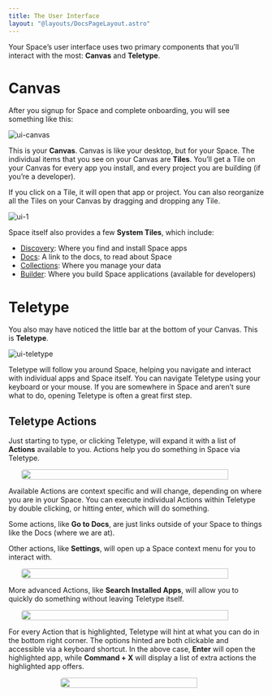 ```yaml
---
title: The User Interface
layout: "@layouts/DocsPageLayout.astro"
---
```


Your Space’s user interface uses two primary components that you’ll interact with the most: **Canvas** and **Teletype**.

# Canvas

After you signup for Space and complete onboarding, you will see something like this:

![ui-canvas](/docs_assets/use/ui-canvas.png)

This is your **Canvas**. Canvas is like your desktop, but for your Space. The individual items that you see on your Canvas are **Tiles**. You’ll get a Tile on your Canvas for every app you install, and every project you are building (if you’re a developer).

If you click on a Tile, it will open that app or project. You can also reorganize all the Tiles on your Canvas by dragging and dropping any Tile.

![ui-1](/docs_assets/use/ui-1.png)

Space itself also provides a few **System Tiles**, which include:

- [Discovery](/docs/en/use/space-apps/discovery): Where you find and install Space apps
- [Docs](/docs/en/): A link to the docs, to read about Space
- [Collections](/docs/en/use/your-data/collections): Where you manage your data
- [Builder](/docs/en/build/fundemantals/development/builder): Where you build Space applications (available for developers)

# Teletype

You also may have noticed the little bar at the bottom of your Canvas. This is **Teletype**.

![ui-teletype](/docs_assets/use/ui-teletype.png)

Teletype will follow you around Space, helping you navigate and interact with individual apps and Space itself. You can navigate Teletype using your keyboard or your mouse. If you are somewhere in Space and aren’t sure what to do, opening Teletype is often a great first step.

## Teletype Actions

Just starting to type, or clicking Teletype, will expand it with a list of **Actions** available to you. Actions help you do something in Space via Teletype.

<div style="display:flex; justify-content: center;"><img style="border-radius: 5px; width: 90%; max-width:500px;" src="/docs_assets/use/ui-3.png"/> </div>

Available Actions are context specific and will change, depending on where you are in your Space. You can execute individual Actions within Teletype by double clicking, or hitting enter, which will do something.

Some actions, like **Go to Docs**, are just links outside of your Space to things like the Docs (where we are at).

Other actions, like **Settings**, will open up a Space context menu for you to interact with.

<div style="display:flex; justify-content: center;"><img style="border-radius: 5px; width: 90%; max-width:500px;" src="/docs_assets/use/ui-4.png"/> </div>

More advanced Actions, like **Search Installed Apps**, will allow you to quickly do something without leaving Teletype itself.

<div style="display:flex; justify-content: center;"><img style="border-radius: 5px; width: 90%; max-width:500px;" src="/docs_assets/use/ui-5.png"/> </div>

For every Action that is highlighted, Teletype will hint at what you can do in the bottom right corner. The options hinted are both clickable and accessible via a keyboard shortcut. In the above case, **Enter** will open the highlighted app, while **Command + X** will display a list of extra actions the highlighted app offers.

<div style="display:flex; justify-content: center;"><img style="border-radius: 5px; width: 90%; max-width:300px;" src="/docs_assets/use/ui-6.png"/> </div>